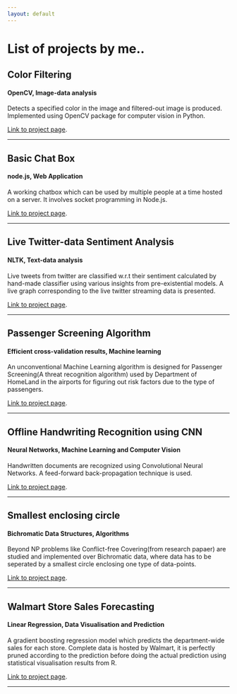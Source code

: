 ```yaml
---
layout: default
---
```


# List of projects by me..

## Color Filtering
#### OpenCV, Image-data analysis

Detects a specified color in the image and filtered-out image is produced. Implemented using OpenCV package for computer vision in Python.

[Link to project page](https://tejasreddy9.github.io/color_filtering).

* * *

## Basic Chat Box
#### node.js, Web Application

A working chatbox which can be used by multiple people at a time hosted on a server. It involves socket programming in Node.js.

[Link to project page](https://tejasreddy9.github.io/basic-chat-box).

* * *

## Live Twitter-data Sentiment Analysis
#### NLTK, Text-data analysis

Live tweets from twitter are classified w.r.t their sentiment calculated by hand-made classifier using various insights from pre-existential models. A live graph corresponding to the live twitter streaming data is presented.

[Link to project page](https://tejasreddy9.github.io/tsa_finalyr).

* * *

## Passenger Screening Algorithm
#### Efficient cross-validation results, Machine learning

An unconventional Machine Learning algorithm is designed for Passenger Screening(A threat recognition algorithm) used by Department of HomeLand in the airports for figuring out risk factors due to the type of passengers.

[Link to project page](https://tejasreddy9.github.io/psa_homeland).

* * *

## Offline Handwriting Recognition using CNN
#### Neural Networks, Machine Learning and Computer Vision

Handwritten documents are recognized using Convolutional Neural Networks. A feed-forward back-propagation technique is used.

[Link to project page](https://tejasreddy9.github.io/handwriting_cnn).

* * *

## Smallest enclosing circle
#### Bichromatic Data Structures, Algorithms

Beyond NP problems like Conflict-free Covering(from research papaer) are studied and implemented over Bichromatic data, where data has to be seperated by a smallest circle enclosing one type of data-points.

[Link to project page](https://tejasreddy9.github.io/sec_bichromaticds).

* * *

## Walmart Store Sales Forecasting
#### Linear Regression, Data Visualisation and Prediction

A gradient boosting regression model which predicts the department-wide sales for each store. Complete data is hosted by Walmart, it is perfectly pruned according to the prediction before doing the actual prediction using statistical visualisation results from R. 

[Link to project page](https://tejasreddy9.github.io/wssforecast).

* * *
